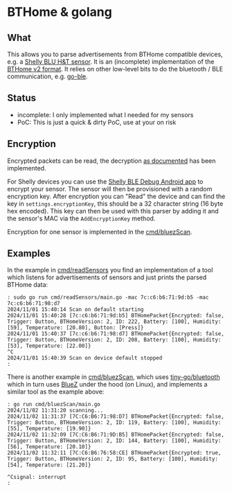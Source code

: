 # BTHome & golang

## What

This allows you to parse advertisements from BTHome compatible devices, e.g. a
[Shelly BLU H&T sensor][blu-ht]. It is an (incomplete) implementation of the [BTHome v2
format][bthomev2]. It relies on other low-level bits to do the bluetooth / BLE
communication, e.g. [go-ble].

## Status

- incomplete: I only implemented what I needed for my sensors
- PoC: This is just a quick & dirty PoC, use at your on risk


## Encryption

Encrypted packets can be read, the decryption [as documented][crypt] has been implemented.

For Shelly devices you can use the [Shelly BLE Debug Android app][bleApp] to
encrypt your sensor. The sensor will then be provisioned with a random
encryption key. After encryption you can "Read" the device and can find the key
in `settings.encryptionKey`, this should be a 32 character string (16 byte hex
encoded). This key can then be used with this parser by adding it and the
sensor's MAC via the `AddEncryptionKey` method.

Encryption for one sensor is implemented in the [cmd/bluezScan][exampleBluez].


## Examples

In the example in [cmd/readSensors][example] you find an implementation of a
tool which listens for advertisements of sensors and just prints the parsed
BTHome data:

```terminal
: sudo go run cmd/readSensors/main.go -mac 7c:c6:b6:71:9d:b5 -mac 7c:c6:b6:71:98:d7
2024/11/01 15:40:14 Scan on default starting
2024/11/01 15:40:28 [7c:c6:b6:71:9d:b5] BTHomePacket{Encrypted: false, Trigger: Button, BTHomeVersion: 2, ID: 222, Battery: [100], Humidity: [59], Temperature: [20.80], Button: [Press]}
2024/11/01 15:40:37 [7c:c6:b6:71:98:d7] BTHomePacket{Encrypted: false, Trigger: Button, BTHomeVersion: 2, ID: 208, Battery: [100], Humidity: [53], Temperature: [22.00]}
^C
2024/11/01 15:40:39 Scan on device default stopped
: 
```

There is another example in [cmd/bluezScan][exampleBluez], which uses
[tiny-go/bluetooth][tgb] which in turn uses [BlueZ] under the hood (on Linux),
and implements a similar tool as the example above:

```terminal
: go run cmd/bluezScan/main.go
2024/11/02 11:31:20 scanning...
2024/11/02 11:31:37 [7C:C6:B6:71:98:D7] BTHomePacket{Encrypted: false, Trigger: Button, BTHomeVersion: 2, ID: 119, Battery: [100], Humidity: [55], Temperature: [19.90]}
2024/11/02 11:32:09 [7C:C6:B6:71:9D:B5] BTHomePacket{Encrypted: false, Trigger: Button, BTHomeVersion: 2, ID: 144, Battery: [100], Humidity: [56], Temperature: [20.10]}
2024/11/02 11:32:11 [7C:C6:B6:76:58:CE] BTHomePacket{Encrypted: true, Trigger: Button, BTHomeVersion: 2, ID: 95, Battery: [100], Humidity: [54], Temperature: [21.20]}

^Csignal: interrupt
: 
```

[blu-ht]: https://www.shelly.com/products/shelly-blu-h-t-black
[example]: ./cmd/readSensors/main.go
[go-ble]: https://github.com/go-ble/ble/
[bthomev2]: https://bthome.io/format/
[exampleBluez]: ./cmd/bluezScan/main.go
[tgb]: https://github.com/tinygo-org/bluetooth
[BlueZ]: https://www.bluez.org/
[crypt]: https://bthome.io/encryption/
[bleApp]: https://play.google.com/store/apps/details?id=cloud.shelly.bledebug&hl=en
